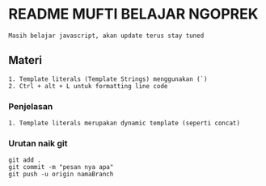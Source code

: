 # README MUFTI BELAJAR NGOPREK

```
Masih belajar javascript, akan update terus stay tuned
```

## Materi
```
1. Template literals (Template Strings) menggunakan (`)
2. Ctrl + alt + L untuk formatting line code
```

### Penjelasan
```
1. Template literals merupakan dynamic template (seperti concat)
```

### Urutan naik git
```git
git add .
git commit -m "pesan nya apa"
git push -u origin namaBranch
```
